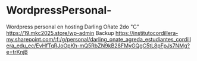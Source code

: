 # WordpressPersonal-
Wordpress personal en hosting 
Darling Oñate 
2do "C"
https://19.mkc2025.store/wp-admin
Backup https://institutocordillera-my.sharepoint.com/:f:/g/personal/darling_onate_agreda_estudiantes_cordillera_edu_ec/EvHfTqRJoOpKh-mQ5RbZN9kB28FMyGQgC5tL8pFpJs7NMg?e=trKnjB
